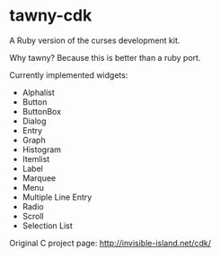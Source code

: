 tawny-cdk
========

A Ruby version of the curses development kit.

Why tawny?  Because this is better than a ruby port.

Currently implemented widgets:
 * Alphalist
 * Button
 * ButtonBox
 * Dialog
 * Entry
 * Graph
 * Histogram
 * Itemlist
 * Label
 * Marquee
 * Menu
 * Multiple Line Entry
 * Radio
 * Scroll
 * Selection List

Original C project page: http://invisible-island.net/cdk/
